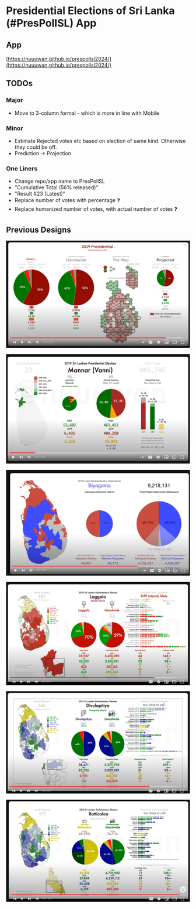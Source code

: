 # Presidential Elections of Sri Lanka (#PresPollSL) App

## App

[https://nuuuwan.github.io/prespollsl2024/](https://nuuuwan.github.io/prespollsl2024/)

## TODOs

### Major

* Move to 3-column formal - which is more in line with Mobile

### Minor

* Estimate Rejected votes etc based on election of same kind. Otherwise they could be off.
* Prediction -> Projection

### One Liners

* Change repo/app name to PresPollSL
* "Cumulative Total (56% released)"
* "Result #23 (Latest)"
* Replace number of votes with percentage ❓
* Replace humanized number of votes, with actual number of votes ❓

## Previous Designs

![PresPollSL2024-v1](README.files/PresPollSL2024-v1.png)

![PresPollSL2019-v1](README.files/PresPollSL2019-v1.png)

![PresPollSL2015](README.files/PresPollSL2015.png)

![GenElecSL2020](README.files/GenElecSL2020.png)

![GenElecSL2015-v2](README.files/GenElecSL2015-v2.png)

![GenElecSL2015-v1](README.files/GenElecSL2015-v1.png)
